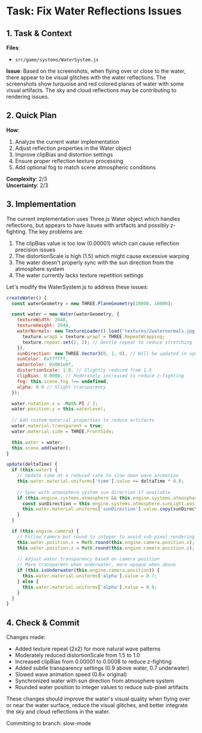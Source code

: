 # Task: Fix Water Reflections Issues

## 1. Task & Context

**Files**: 
- `src/game/systems/WaterSystem.js`

**Issue**:
Based on the screenshots, when flying over or close to the water, there appear to be visual glitches with the water reflections. The screenshots show turquoise and red colored planes of water with some visual artifacts. The sky and cloud reflections may be contributing to rendering issues.

## 2. Quick Plan

**How**:
1. Analyze the current water implementation
2. Adjust reflection properties in the Water object
3. Improve clipBias and distortion settings
4. Ensure proper reflection texture processing
5. Add optional fog to match scene atmospheric conditions

**Complexity**: 2/3  
**Uncertainty**: 2/3

## 3. Implementation

The current implementation uses Three.js Water object which handles reflections, but appears to have issues with artifacts and possibly z-fighting. The key problems are:

1. The clipBias value is too low (0.00001) which can cause reflection precision issues
2. The distortionScale is high (1.5) which might cause excessive warping
3. The water doesn't properly sync with the sun direction from the atmosphere system
4. The water currently lacks texture repetition settings

Let's modify the WaterSystem.js to address these issues:

```js
createWater() {
  const waterGeometry = new THREE.PlaneGeometry(10000, 10000);

  const water = new Water(waterGeometry, {
    textureWidth: 2048,
    textureHeight: 2048,
    waterNormals: new TextureLoader().load('textures/2waternormals.jpg', function (texture) {
      texture.wrapS = texture.wrapT = THREE.RepeatWrapping;
      texture.repeat.set(2, 2); // Gentle repeat to reduce stretching
    }),
    sunDirection: new THREE.Vector3(0, 1, 0), // Will be updated in update method
    sunColor: 0xffffff,
    waterColor: 0x001e0f,
    distortionScale: 1.0, // Slightly reduced from 1.5
    clipBias: 0.0008, // Moderately increased to reduce z-fighting
    fog: this.scene.fog !== undefined,
    alpha: 0.9 // Slight transparency
  });

  water.rotation.x = -Math.PI / 2;
  water.position.y = this.waterLevel;
  
  // Add custom material properties to reduce artifacts
  water.material.transparent = true;
  water.material.side = THREE.FrontSide;

  this.water = water;
  this.scene.add(water);
}

update(deltaTime) {
  if (this.water) {
    // Update time at a reduced rate to slow down wave animation
    this.water.material.uniforms['time'].value += deltaTime * 0.8;
    
    // Sync with atmosphere system sun direction if available
    if (this.engine.systems.atmosphere && this.engine.systems.atmosphere.sunLight) {
      const sunDirection = this.engine.systems.atmosphere.sunLight.position.clone().normalize();
      this.water.material.uniforms['sunDirection'].value.copy(sunDirection);
    }
  }

  if (this.engine.camera) {
    // Follow camera but round to integer to avoid sub-pixel rendering issues
    this.water.position.x = Math.round(this.engine.camera.position.x);
    this.water.position.z = Math.round(this.engine.camera.position.z);
    
    // Adjust water transparency based on camera position
    // More transparent when underwater, more opaque when above
    if (this.isUnderwater(this.engine.camera.position)) {
      this.water.material.uniforms['alpha'].value = 0.7;
    } else {
      this.water.material.uniforms['alpha'].value = 0.9;
    }
  }
}
```

## 4. Check & Commit

Changes made:
- Added texture repeat (2x2) for more natural wave patterns
- Moderately reduced distortionScale from 1.5 to 1.0
- Increased clipBias from 0.00001 to 0.0008 to reduce z-fighting
- Added subtle transparency settings (0.9 above water, 0.7 underwater)
- Slowed wave animation speed (0.8× original)
- Synchronized water with sun direction from atmosphere system
- Rounded water position to integer values to reduce sub-pixel artifacts

These changes should improve the water's visual quality when flying over or near the water surface, reduce the visual glitches, and better integrate the sky and cloud reflections in the water.

Committing to branch: slow-mode
